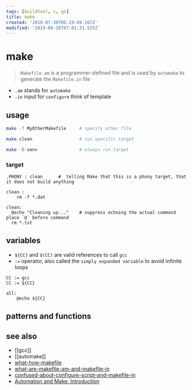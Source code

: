```yaml
---
tags: [buildtool, c, go]
title: make
created: '2019-07-30T06:19:49.167Z'
modified: '2019-09-26T07:01:31.535Z'
---
```


# make

> `Makefile.am` is a programmer-defined file and is used by `automake` to generate the `Makefile.in` file 

- `.am` stands for `automake`
- `.in` input for `configure` think of template

## usage

```sh
make -f MyOtherMakefile     # specify other file

make clean                  # run specific target

make -B venv                # always run target
```

### target
```make
.PHONY : clean      #  telling Make that this is a phony target, that it does not build anything

clean :
	rm -f *.dat
```

```make
clean:
  @echo "Cleaning up..."    # suppress echoing the actual command place `@` before command
  rm *.txt
```

## variables
- `${CC}` and `$(CC)` are valid references to call `gcc`
- `:=` operator, also called the `simply expanded variable` to avoid infinite loops
```make
CC := gcc
CC := ${CC}

all:
    @echo ${CC}
```

## patterns and functions

## see also
- [[gcc]]
- [[automake]]
- [what-how-makefile](https://opensource.com/article/18/8/what-how-makefile)
- [what-are-makefile-am-and-makefile-in](https://stackoverflow.com/questions/2531827/what-are-makefile-am-and-makefile-in)
- [confused-about-configure-script-and-makefile-in](https://stackoverflow.com/a/26832773/2087704)
- [Automation and Make: Introduction](http://swcarpentry.github.io/make-novice/01-intro/index.html)
